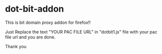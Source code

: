 dot-bit-addon
=============

This is bit domain proxy addon for firefox!!

Just Replace the text "YOUR PAC FILE URL" in "dotbit1.js" file with your pac file url and you are done.

Thank you